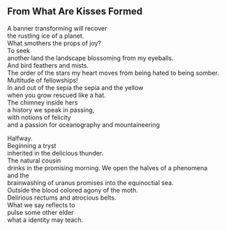 From What Are Kisses Formed
---------------------------
A banner transforming will recover  
the rustling ice of a planet.  
What smothers the props of joy?  
To seek  
another land the landscape blossoming from my eyeballs.  
And bird feathers and mists.  
The order of the stars my heart moves from being hated to being somber.  
Multitude of fellowships!  
In and out of the sepia the sepia and the yellow  
when you grow rescued like a hat.  
The chimney inside hers  
a history we speak in passing,  
with notions of felicity  
and a passion for oceanography and mountaineering  
  
Halfway.  
Beginning a tryst  
inherited in the delicious thunder.  
The natural cousin  
drinks in the promising morning. We open the halves of a phenomena  
and the  
brainwashing of uranus promises into the equinoctial sea.  
Outside the blood colored agony of the moth.  
Delirious rectums and atrocious belts.  
What we say reflects to  
pulse some other elder  
what a identity may teach.  
